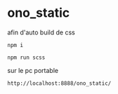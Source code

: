# ono_static

afin d'auto build de css

```
npm i
```

```
npm run scss
```

sur le pc portable

```
http://localhost:8888/ono_static/
```